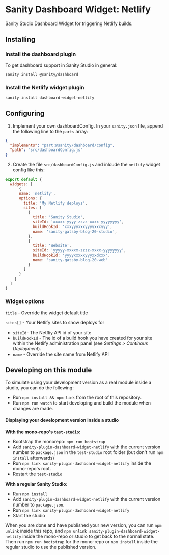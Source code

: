 # Sanity Dashboard Widget: Netlify

Sanity Studio Dashboard Widget for triggering Netlify builds.

## Installing

### Install the dashboard plugin
To get dashboard support in Sanity Studio in general:

`sanity install @sanity/dashboard`

### Install the Netlify widget plugin

`sanity install dashboard-widget-netlify`

## Configuring

1. Implement your own dashboardConfig. In your `sanity.json` file, append the following line to the `parts` array:

  ```json
  {
    "implements": "part:@sanity/dashboard/config",
    "path": "src/dashboardConfig.js"
  }
  ```

2. Create the file `src/dashboardConfig.js` and inlcude the `netlify` widget config like this:

  ```js
  export default {
    widgets: [
        {
        name: 'netlify',
        options: {
          title: 'My Netlify deploys',
          sites: [
            {
              title: 'Sanity Studio',
              siteId: 'xxxxx-yyyy-zzzz-xxxx-yyyyyyyy',
              buildHookId: 'xxxyyyxxxyyyyxxxyyy',
              name: 'sanity-gatsby-blog-20-studio',
            },
            {
              title: 'Website',
              siteId: 'yyyyy-xxxxx-zzzz-xxxx-yyyyyyyy',
              buildHookId: 'yyyyxxxxxyyyxxdxxx',
              name: 'sanity-gatsby-blog-20-web'
            }
          ]
        }
      }
    ]
  }
  ```
### Widget options
`title` - Override the widget default title

`sites[]` - Your Netlify sites to show deploys for
  - `siteId`- The Netfliy API id of your site
  - `buildHookId` - The id of a build hook you have created for your site within the Netlify administration panel (see *Settings > Continous Deployment*).
  - `name` - Override the site name from Netlify API

## Developing on this module

To simulate using your development version as a real module inside a studio, you can do the following:

* Run `npm install && npm link` from the root of this repository.
* Run `npm run watch` to start developing and build the module when changes are made.

#### Displaying your development version inside a studio

**With the mono-repo's `test-studio`:**

  * Bootstrap the monorepo: `npm run bootstrap`
  * Add `sanity-plugin-dashboard-widget-netlify` with the current version number to `package.json` in the `test-studio` root folder (but don't run `npm install` afterwards)
  * Run `npm link sanity-plugin-dashboard-widget-netlify` inside the mono-repo's root.
  * Restart the `test-studio`

**With a regular Sanity Studio:**
  * Run `npm install`
  * Add `sanity-plugin-dashboard-widget-netlify` with the current version number to `package.json`.
  * Run `npm link sanity-plugin-dashboard-widget-netlify`
  * Start the studio

When you are done and have published your new version, you can run `npm unlink` inside this repo, and `npm unlink sanity-plugin-dashboard-widget-netlify` inside the mono-repo or studio to get back to the normal state. Then run `npm run bootstrap` for the mono-repo or `npm install` inside the regular studio to use the published version.
